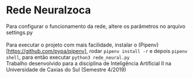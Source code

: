 # Rede Neuralzoca

Para configurar o funcionamento da rede, altere os parâmetros no arquivo settings.py<br>
<br>
Para executar o projeto com mais facilidade, instalar o (Pipenv)[https://github.com/pypa/pipenv], rodar ```pipenv install -r``` e depois ```pipenv shell```, para então executar ```python3 rede_neural.py``` <br>
Trabalho desenvolvido para a disciplina de Inteligência Artificial II na Universidade de Caxias do Sul (Semestre 4/2019)<br>

